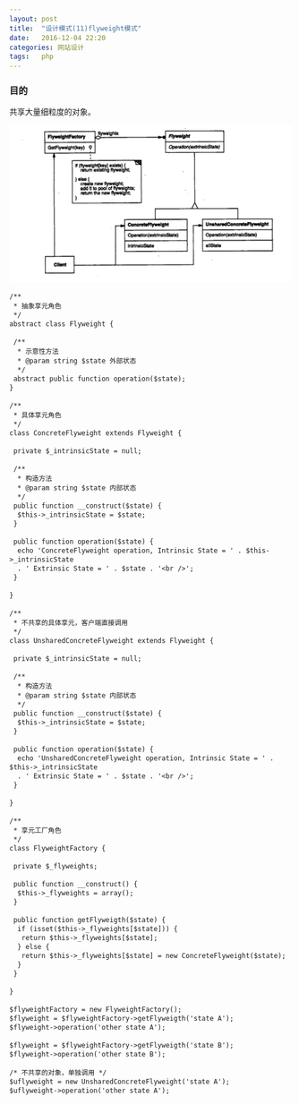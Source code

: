 ```yaml
---
layout: post
title:  "设计模式(11)flyweight模式"
date:   2016-12-04 22:20
categories: 网站设计
tags:   php
---
```


### 目的

共享大量细粒度的对象。


![flyweight](/images/design_patterns/flyweight.png)



    /**
     * 抽象享元角色
     */
    abstract class Flyweight {
      
     /**
      * 示意性方法
      * @param string $state 外部状态
      */
     abstract public function operation($state);
    }
      
    /**
     * 具体享元角色
     */
    class ConcreteFlyweight extends Flyweight {
      
     private $_intrinsicState = null;
      
     /**
      * 构造方法
      * @param string $state 内部状态
      */
     public function __construct($state) {
      $this->_intrinsicState = $state;
     }
      
     public function operation($state) {
      echo 'ConcreteFlyweight operation, Intrinsic State = ' . $this->_intrinsicState
      . ' Extrinsic State = ' . $state . '<br />';
     }
      
    }
      
    /**
     * 不共享的具体享元，客户端直接调用
     */
    class UnsharedConcreteFlyweight extends Flyweight {
      
     private $_intrinsicState = null;
      
     /**
      * 构造方法
      * @param string $state 内部状态
      */
     public function __construct($state) {
      $this->_intrinsicState = $state;
     }
      
     public function operation($state) {
      echo 'UnsharedConcreteFlyweight operation, Intrinsic State = ' . $this->_intrinsicState
      . ' Extrinsic State = ' . $state . '<br />';
     }
      
    }
      
    /**
     * 享元工厂角色
     */
    class FlyweightFactory {
      
     private $_flyweights;
      
     public function __construct() {
      $this->_flyweights = array();
     }
      
     public function getFlyweigth($state) {
      if (isset($this->_flyweights[$state])) {
       return $this->_flyweights[$state];
      } else {
       return $this->_flyweights[$state] = new ConcreteFlyweight($state);
      }
     }
      
    }
      
    $flyweightFactory = new FlyweightFactory();
    $flyweight = $flyweightFactory->getFlyweigth('state A');
    $flyweight->operation('other state A');
    
    $flyweight = $flyweightFactory->getFlyweigth('state B');
    $flyweight->operation('other state B');
    
    /* 不共享的对象，单独调用 */
    $uflyweight = new UnsharedConcreteFlyweight('state A');
    $uflyweight->operation('other state A');
      
